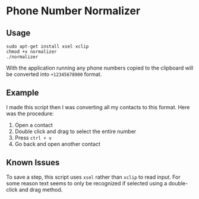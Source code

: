 # Phone Number Normalizer

## Usage

```
sudo apt-get install xsel xclip
chmod +x normalizer
./normalizer
```

With the application running any phone numbers copied to the clipboard will be
converted into `+12345678900` format.

## Example

I made this script then I was converting all my contacts to this format. Here
was the procedure:

1. Open a contact
2. Double click and drag to select the entire number
3. Press `ctrl + v`
4. Go back and open another contact

## Known Issues

To save a step, this script uses `xsel` rather than `xclip` to read input. For
some reason text seems to only be recognized if selected using a double-click
and drag method.
